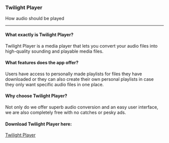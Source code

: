 
### Twilight Player  
  
How audio should be played

---------------


#### What exactly is Twilight Player? 

Twilight Player is a media player that lets you convert your audio files into high-quality sounding and playable media files.  

#### What features does the app offer?

Users have access to personally made playlists for files they have downloaded or they can also create their own personal playlists in case they only want specific audio files in one place.

#### Why choose Twilight Player?

Not only do we offer superb audio conversion and an easy user interface, we are also completely free with no catches or pesky ads. 

#### Download Twilight Player here:
<a href="">Twilight Player</a>
